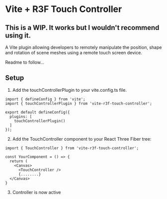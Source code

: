 # Vite + R3F Touch Controller

## This is a WIP. It works but I wouldn't recommend using it.

A Vite plugin allowing developers to remotely manipulate the position, shape and rotation of scene meshes using a remote touch screen device.

Readme to follow...

## Setup
1. Add the touchControllerPlugin to your vite.config.ts file.
```
import { defineConfig } from 'vite';
import { touchControllerPlugin } from 'vite-r3f-touch-controller';

export default defineConfig({
  plugins: [
    touchControllerPlugin()
  ]
});
```

2. Add the TouchController component to your React Three Fiber tree:
```
import { TouchController } from 'vite-r3f-touch-controller';

const YourComponent = () => {
  return (
    <Canvas>
      <TouchController />
      {........}
  </Canvas>
}
```

3. Controller is now active
